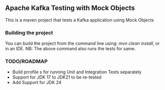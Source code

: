 ## Apache Kafka Testing with  Mock Objects

This is a maven project that tests a Kafka application using Mock Objects 

### Building the project
You can build the project from the command line using: *mvn clean install*, or in an IDE.
NB: The above command also runs the tests for same. 

### TODO/ROADMAP 
* Build prrofile s for running Unit and Integration Tests separately 
* Support for JDK 17 to JDK21 to be re-tested 
 * Add Support for JDK 24 